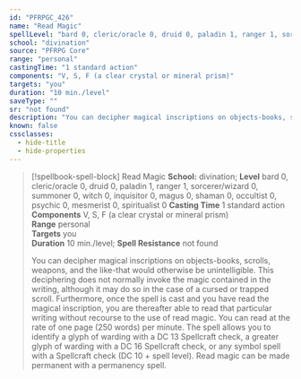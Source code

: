 ```yaml
---
id: "PFRPGC_426"
name: "Read Magic"
spellLevel: "bard 0, cleric/oracle 0, druid 0, paladin 1, ranger 1, sorcerer/wizard 0, summoner 0, witch 0, inquisitor 0, magus 0, shaman 0, occultist 0, psychic 0, mesmerist 0, spiritualist 0"
school: "divination"
source: "PFRPG Core"
range: "personal"
castingTime: "1 standard action"
components: "V, S, F (a clear crystal or mineral prism)"
targets: "you"
duration: "10 min./level"
saveType: ""
sr: "not found"
description: "You can decipher magical inscriptions on objects-books, scrolls, weapons, and the like-that would otherwise be unintelligible. This deciphering does not normally invoke the magic contained in the writing, although it may do so in the case of a cursed or trapped scroll. Furthermore, once the spell is cast and you have read the magical inscription, you are thereafter able to read that particular writing without recourse to the use of read magic. You can read at the rate of one page (250 words) per minute. The spell allows you to identify a glyph of warding with a DC 13 Spellcraft check, a greater glyph of warding with a DC 16 Spellcraft check, or any symbol spell with a Spellcraft check (DC 10 + spell level).  Read magic can be made permanent with a permanency spell."
known: false
cssclasses:
  - hide-title
  - hide-properties
---
```


> [!spellbook-spell-block] Read Magic
> **School:** divination; **Level** bard 0, cleric/oracle 0, druid 0, paladin 1, ranger 1, sorcerer/wizard 0, summoner 0, witch 0, inquisitor 0, magus 0, shaman 0, occultist 0, psychic 0, mesmerist 0, spiritualist 0
> **Casting Time** 1 standard action  
> **Components** V, S, F (a clear crystal or mineral prism)  
> **Range** personal  
> **Targets** you  
> **Duration** 10 min./level; **Spell Resistance** not found
> 
> You can decipher magical inscriptions on objects-books, scrolls, weapons, and the like-that would otherwise be unintelligible. This deciphering does not normally invoke the magic contained in the writing, although it may do so in the case of a cursed or trapped scroll. Furthermore, once the spell is cast and you have read the magical inscription, you are thereafter able to read that particular writing without recourse to the use of read magic. You can read at the rate of one page (250 words) per minute. The spell allows you to identify a glyph of warding with a DC 13 Spellcraft check, a greater glyph of warding with a DC 16 Spellcraft check, or any symbol spell with a Spellcraft check (DC 10 + spell level).  Read magic can be made permanent with a permanency spell.